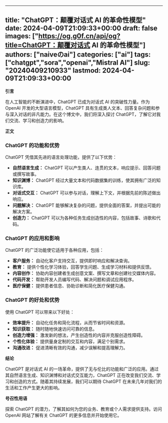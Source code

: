
---
title: "ChatGPT：颠覆对话式 AI 的革命性模型"
date: 2024-04-09T21:09:33+00:00
draft: false
images: ["https://og.g0f.cn/api/og?title=ChatGPT：颠覆对话式 AI 的革命性模型"]
authors: ["naiveのai"]
categories: ["ai"]
tags: ["chatgpt","sora","openai","Mistral AI"]
slug: "20240409210933"
lastmod: 2024-04-09T21:09:33+00:00
---
**引言**

在人工智能的不断演进中，ChatGPT 已成为对话式 AI 的突破性力量。作为 OpenAI 开发的大型语言模型，ChatGPT 具有生成类人文本、回答复杂问题和参与深入对话的非凡能力。在这个博文中，我们将深入探讨 ChatGPT，了解它对我们交流、学习和创造力的影响。

**正文**

### ChatGPT 的功能和优势

ChatGPT 凭借其先进的语言处理功能，提供了以下优势：

- **自然语言生成：** ChatGPT 可以产生类人、连贯的文本，响应提示、回答问题或撰写故事。
- **知识渊博：** ChatGPT 经过大量文本和代码数据集的训练，使其拥有广泛的知识库。
- **对话式交互：** ChatGPT 可以参与对话，理解上下文，并根据先前的陈述做出响应。
- **问题解决：** ChatGPT 能够解决复杂的问题，提供全面的答案，并提出可能的解决方案。
- **创造力：** ChatGPT 可以为各种任务生成创造性的内容，包括故事、诗歌和代码。

### ChatGPT 的应用和影响

ChatGPT 的广泛功能使它适用于各种应用，包括：

- **客户服务：** 自动化客户支持交互，提供即时响应和解决查询。
- **教育：** 提供个性化学习体验，回答学生问题、生成学习材料和提供反馈。
- **内容创作：** 协助内容创建者生成创意文案、撰写文章和创建社交媒体内容。
- **代码开发：** 帮助开发人员编写代码、解决问题和调试应用程序。
- **医疗保健：** 提供患者信息、协助诊断和简化医疗保健沟通。

### ChatGPT 的好处和优势

使用 ChatGPT 可以带来以下好处：

- **效率提升：** 自动化任务和简化流程，从而节省时间和资源。
- **知识获取：** 随时随地快速访问可靠的信息。
- **创造力增强：** 激发新的想法，产生创造性的内容并克服创造性障碍。
- **个性化体验：** 提供量身定制的交互和内容，满足个别需求。
- **沟通改进：** 促进清晰有效的沟通，减少误解和提高理解力。

**结论**

ChatGPT 是对话式 AI 的一场革命，提供了无与伦比的功能和广泛的应用。通过其自然语言生成、知识渊博和对话式交互能力，ChatGPT 正在改变我们交流、学习和创造的方式。随着其持续发展，我们可以期待 ChatGPT 在未来几年对我们的生活和工作产生更大的影响。

**号召性用语**

探索 ChatGPT 的潜力，了解其如何为您的业务、教育或个人需求提供支持。访问 OpenAI 网站了解有关 ChatGPT 的更多信息并开始使用它。